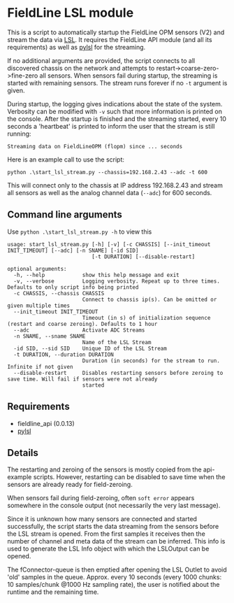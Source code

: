 # FieldLine LSL module

This is a script to automatically startup the FieldLine OPM sensors (V2) and stream the data
via [LSL](https://labstreaminglayer.readthedocs.io/). It requires the FieldLine API module (and all its requirements) as
well as [pylsl](https://pypi.org/project/pylsl/) for the streaming.

If no additional arguments are provided, the script connects to all discovered chassis on the network and attempts to
restart->coarse-zero->fine-zero all sensors. When sensors fail during startup, the streaming is started with remaining
sensors. The stream runs forever if no `-t` argument is given.

During startup, the logging gives indications about the state of the system. Verbosity can be modified with `-v` 
such that more information is printed on the console.
After the startup is finished and the streaming started, every 10 seconds a 'heartbeat' is printed to inform the 
user that the stream is still running:

`Streaming data on FieldLineOPM (flopm) since ... seconds`

Here is an example call to use the script:
```
python .\start_lsl_stream.py --chassis=192.168.2.43 --adc -t 600
```
This will connect only to the chassis at IP address 192.168.2.43 and stream all sensors as well as the analog channel 
data (`--adc`) for 600 seconds.
 

## Command line arguments
Use `python .\start_lsl_stream.py -h` to view this

```
usage: start_lsl_stream.py [-h] [-v] [-c CHASSIS] [--init_timeout INIT_TIMEOUT] [--adc] [-n SNAME] [-id SID]
                           [-t DURATION] [--disable-restart]

optional arguments:
  -h, --help            show this help message and exit
  -v, --verbose         Logging verbosity. Repeat up to three times. Defaults to only script info being printed
  -c CHASSIS, --chassis CHASSIS
                        Connect to chassis ip(s). Can be omitted or given multiple times
  --init_timeout INIT_TIMEOUT
                        Timeout (in s) of initialization sequence (restart and coarse zeroing). Defaults to 1 hour
  --adc                 Activate ADC Streams
  -n SNAME, --sname SNAME
                        Name of the LSL Stream
  -id SID, --sid SID    Unique ID of the LSL Stream
  -t DURATION, --duration DURATION
                        Duration (in seconds) for the stream to run. Infinite if not given
  --disable-restart     Disables restarting sensors before zeroing to save time. Will fail if sensors were not already
                        started
```

## Requirements

- fieldline_api (0.0.13)
- [pylsl](https://pypi.org/project/pylsl/)

## Details

The restarting and zeroing of the sensors is mostly copied from the api-example scripts. However, restarting can be
disabled to save time when the sensors are already ready for field-zeroing.

When sensors fail during field-zeroing, often `soft error` appears somewhere in the console output (not necessarily 
the very last message).

Since it is unknown how many sensors are connected and started successfully, the script starts the data streaming from
the sensors before the LSL stream is opened. From the first samples it receives then the number of channel and meta data
of the stream can be inferred. This info is used to generate the LSL Info object with which the LSLOutput can be opened.

The fConnector-queue is then emptied after opening the LSL Outlet to avoid 'old' samples in the queue.
Approx. every 10 seconds (every 1000 chunks: 10 samples/chunk @1000 Hz sampling rate), the user is notified about 
the runtime and the remaining time.